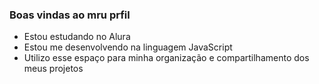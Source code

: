 ### Boas vindas ao mru prfil

- Estou estudando no Alura
- Estou me desenvolvendo na linguagem JavaScript
- Utilizo esse espaço para minha organização e compartilhamento dos meus projetos
